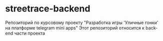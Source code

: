 # streetrace-backend
Репозиторий по курсовому проекту "Разработка игры 'Уличные гонки' на платформе telegram mini apps" 
Этот репозиторий относится к back-end части проекта

